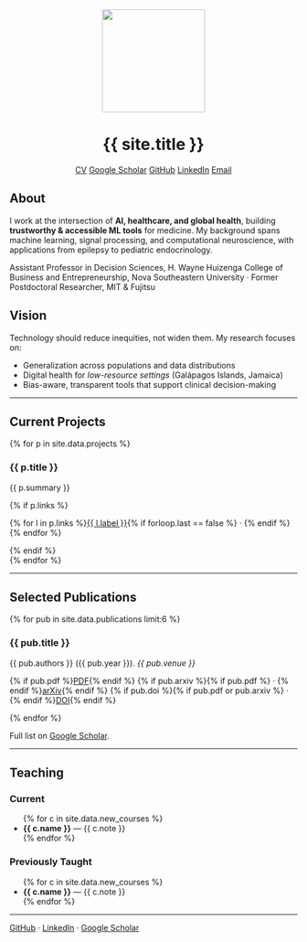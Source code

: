 <div class="hero" style="text-align:center">
  <img src="{{ site.author.avatar | relative_url }}" width="180">
  <h1>{{ site.title }}</h1>
  <div class="links">
    <a href="{{ site.profile_links.cv | relative_url }}" class="button">CV</a>
    <a href="{{ site.profile_links.scholar }}" target="_blank">Google Scholar</a>
    <a href="{{ site.profile_links.github }}" target="_blank">GitHub</a>
    <a href="{{ site.profile_links.linkedin }}" target="_blank">LinkedIn</a>
    <a href="{{ site.profile_links.email }}">Email</a>
  </div>
</div>

<div class="section">
  <h2>About</h2>
  <p>
    I work at the intersection of <strong>AI, healthcare, and global health</strong>, building
    <strong>trustworthy & accessible ML tools</strong> for medicine. My background spans
    machine learning, signal processing, and computational neuroscience, with applications
    from epilepsy to pediatric endocrinology.
  </p>
  <p class="small">
    Assistant Professor in Decision Sciences, H. Wayne Huizenga College of Business and Entrepreneurship, Nova Southeastern University · Former Postdoctoral Researcher, MIT & Fujitsu
  </p>
</div>

<div class="section">
  <h2>Vision</h2>
  <p>
    Technology should reduce inequities, not widen them. My research focuses on:
  </p>
  <ul>
    <li>Generalization across populations and data distributions</li>
    <li>Digital health for <em>low-resource settings</em> (Galápagos Islands, Jamaica)</li>
    <li>Bias-aware, transparent tools that support clinical decision-making</li>
  </ul>
</div>

<hr class="soft"/>

<div class="section">
  <h2>Current Projects</h2>
  {% for p in site.data.projects %}
    <div class="card">
      <h3>{{ p.title }}</h3>
      <p>{{ p.summary }}</p>
      {% if p.links %}
      <p class="small">
        {% for l in p.links %}<a href="{{ l.url }}" target="_blank">{{ l.label }}</a>{% if forloop.last == false %} · {% endif %}{% endfor %}
      </p>
      {% endif %}
    </div>
  {% endfor %}
</div>

<hr class="soft"/>

<div class="section">
  <h2>Selected Publications</h2>
  {% for pub in site.data.publications limit:6 %}
    <div class="card">
      <h3>{{ pub.title }}</h3>
      <p class="small">{{ pub.authors }} ({{ pub.year }}). <em>{{ pub.venue }}</em></p>
      <p class="small">
        {% if pub.pdf %}<a href="{{ pub.pdf }}" target="_blank">PDF</a>{% endif %}
        {% if pub.arxiv %}{% if pub.pdf %} · {% endif %}<a href="{{ pub.arxiv }}" target="_blank">arXiv</a>{% endif %}
        {% if pub.doi %}{% if pub.pdf or pub.arxiv %} · {% endif %}<a href="{{ pub.doi }}" target="_blank">DOI</a>{% endif %}
      </p>
    </div>
  {% endfor %}
  <p class="small">Full list on <a href="{{ site.profile_links.scholar }}" target="_blank">Google Scholar</a>.</p>
</div>

<hr class="soft"/>

<div class="section">
  <h2>Teaching</h2>
  <div class="card">
    <h3>Current</h3>
    <ul>
      {% for c in site.data.new_courses %}
        <li><strong>{{ c.name }}</strong> — {{ c.note }}</li>
      {% endfor %}
    </ul>
  </div>
  <div class="card">
    <h3>Previously Taught</h3>
    <ul>
      {% for c in site.data.new_courses %}
        <li><strong>{{ c.name }}</strong> — {{ c.note }}</li>
      {% endfor %}
    </ul>
  </div>
</div>

<hr class="soft"/>

<div class="section footer-links">
  <a href="{{ site.profile_links.github }}" target="_blank">GitHub</a>
  ·
  <a href="{{ site.profile_links.linkedin }}" target="_blank">LinkedIn</a>
  ·
  <a href="{{ site.profile_links.scholar }}" target="_blank">Google Scholar</a>
</div>
